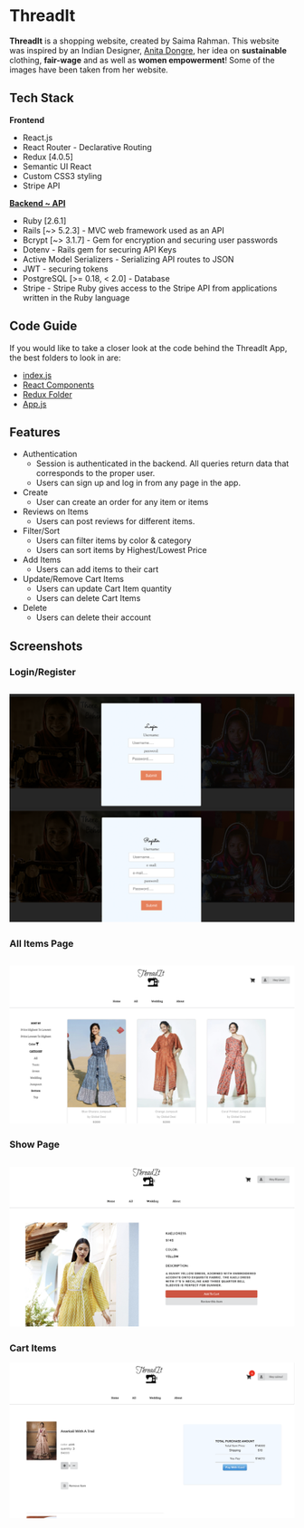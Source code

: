    #                                                  ThreadIt
**ThreadIt** is a shopping website, created by Saima Rahman. This website was inspired by an Indian Designer, [Anita Dongre](https://us.anitadongre.com/), her idea on **sustainable** clothing, **fair-wage** and as well as **women empowerment**! Some of the images have been taken from her website. 
  
   ## Tech Stack 
**Frontend** 
- React.js
- React Router - Declarative Routing
- Redux [4.0.5]
- Semantic UI React
- Custom CSS3 styling
- Stripe API

**[Backend ~ API](https://github.com/saimaar/threadIt-API)**
- Ruby [2.6.1]
- Rails [~> 5.2.3] - MVC web framework used as an API
- Bcrypt [~> 3.1.7] - Gem for encryption and securing user passwords
- Dotenv - Rails gem for securing API Keys
- Active Model Serializers - Serializing API routes to JSON
- JWT - securing tokens
- PostgreSQL [>= 0.18, < 2.0] - Database
- Stripe - Stripe Ruby gives access to the Stripe API from applications written in the Ruby language

## Code Guide 
If you would like to take a closer look at the code behind the ThreadIt App, the best folders to look in are:
- [index.js](src/index.js)
- [React Components](src/Components)
- [Redux Folder](src/Redux)
- [App.js](src/App.js)

## Features
- Authentication
   - Session is authenticated in the backend. All queries return data that corresponds to the proper user.
   - Users can sign up and log in from any page in the app.
- Create 
   - User can create an order for any item or items
- Reviews on Items
   - Users can post reviews for different items.
- Filter/Sort 
   - Users can filter items by color & category
   - Users can sort items by Highest/Lowest Price
- Add Items
   - Users can add items to their cart 
- Update/Remove Cart Items
   - Users can update Cart Item quantity
   - Users can delete Cart Items
- Delete
   - Users can delete their account
## Screenshots 
### Login/Register 
![image](src/image-folder/img1.png)
---
### All Items Page 
![image](src/image-folder/img3.png)
---
### Show Page 
![image](src/image-folder/img7.png)
---
### Cart Items
![image](src/image-folder/img5.png)

